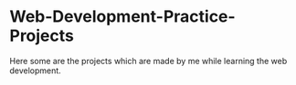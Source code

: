 # Web-Development-Practice-Projects
Here some are the projects which are made by me while learning the web development.
